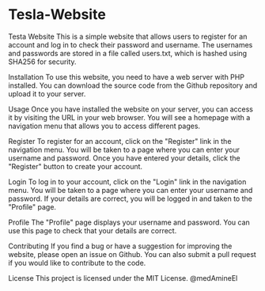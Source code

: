 # Tesla-Website
Testa Website
This is a simple website that allows users to register for an account and log in to check their password and username. The usernames and passwords are stored in a file called users.txt, which is hashed using SHA256 for security.

Installation
To use this website, you need to have a web server with PHP installed. You can download the source code from the Github repository and upload it to your server.

Usage
Once you have installed the website on your server, you can access it by visiting the URL in your web browser. You will see a homepage with a navigation menu that allows you to access different pages.

Register
To register for an account, click on the "Register" link in the navigation menu. You will be taken to a page where you can enter your username and password. Once you have entered your details, click the "Register" button to create your account.

Login
To log in to your account, click on the "Login" link in the navigation menu. You will be taken to a page where you can enter your username and password. If your details are correct, you will be logged in and taken to the "Profile" page.

Profile
The "Profile" page displays your username and password. You can use this page to check that your details are correct.

Contributing
If you find a bug or have a suggestion for improving the website, please open an issue on Github. You can also submit a pull request if you would like to contribute to the code.

License
This project is licensed under the MIT License.
@medAmineEl
